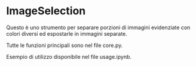 
# ImageSelection

Questo è uno strumento per separare porzioni di immagini 
evidenziate con colori diversi ed espostarle in immagini 
separate.

Tutte le funzioni principali sono nel file core.py.

Esempio di utilizzo disponibile nel file usage.ipynb.
